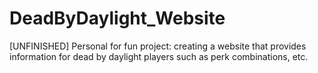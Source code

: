 # DeadByDaylight_Website
[UNFINISHED] Personal for fun project: creating a website that provides information for dead by daylight players such as perk combinations, etc. 
